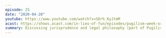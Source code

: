```yaml
---
episode: 25
date: "2020-04-20"
youtube: https://www.youtube.com/watch?v=SDrh_KyJtmM
acast: https://shows.acast.com/in-lieu-of-fun/episodes/pugilism-week-orin-kerr-v-scott-shapiro-april-20-2020
summary: Discussing jurisprudence and legal philosophy (part of Pugilism Week)
---
```

